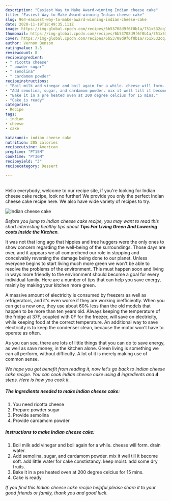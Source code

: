 ```yaml
---
description: "Easiest Way to Make Award-winning Indian cheese cake"
title: "Easiest Way to Make Award-winning Indian cheese cake"
slug: 964-easiest-way-to-make-award-winning-indian-cheese-cake
date: 2020-11-19T18:49:35.111Z
image: https://img-global.cpcdn.com/recipes/6b53708d9f6f0b1a/751x532cq70/indian-cheese-cake-recipe-main-photo.jpg
thumbnail: https://img-global.cpcdn.com/recipes/6b53708d9f6f0b1a/751x532cq70/indian-cheese-cake-recipe-main-photo.jpg
cover: https://img-global.cpcdn.com/recipes/6b53708d9f6f0b1a/751x532cq70/indian-cheese-cake-recipe-main-photo.jpg
author: Vernon Benson
ratingvalue: 3.5
reviewcount: 8
recipeingredient:
- " ricotta cheese"
- " powder sugar"
- " semolina"
- " cardamom powder"
recipeinstructions:
- "Boil milk add vinegar and boil again for a while. cheese will form. drain water."
- "Add semolina, sugar, and cardamom powder. mix it well till it become soft. add little water for cake constistancy. keep moist. add some dry fruits."
- "Bake it in a pre heated oven at 200 degree celcius for 15 mins."
- "Cake is ready"
categories:
- Recipe
tags:
- indian
- cheese
- cake

katakunci: indian cheese cake 
nutrition: 205 calories
recipecuisine: American
preptime: "PT15M"
cooktime: "PT36M"
recipeyield: "3"
recipecategory: Dessert

---
```

<br>
Hello everybody, welcome to our recipe site, if you're looking for Indian cheese cake recipe, look no further! We provide you only the perfect Indian cheese cake recipe here. We also have wide variety of recipes to try.
<br>


![Indian cheese cake](https://img-global.cpcdn.com/recipes/6b53708d9f6f0b1a/751x532cq70/indian-cheese-cake-recipe-main-photo.jpg)

<i>Before you jump to Indian cheese cake recipe, you may want to read this short interesting healthy tips about 
<strong>Tips For Living Green And Lowering costs Inside the Kitchen</strong>.</i>
</br>

It was not that long ago that hippies and tree huggers were the only ones to show concern regarding the well-being of the surroundings. Those days are over, and it appears we all comprehend our role in stopping and conceivably reversing the damage being done to our planet. Unless everyone begins to start living much more green we won't be able to resolve the problems of the environment. This must happen soon and living in ways more friendly to the environment should become a goal for every individual family. Here are a number of tips that can help you save energy, mainly by making your kitchen more green.

A massive amount of electricity is consumed by freezers as well as refrigerators, and it's even worse if they are working inefficiently. When you can get a new one, they use about 60% less than the old models that happen to be more than ten years old. Always keeping the temperature of the fridge at 37F, coupled with 0F for the freezer, will save on electricity, while keeping food at the correct temperature. An additional way to save electricity is to keep the condenser clean, because the motor won't have to operate as often.

As you can see, there are lots of little things that you can do to save energy, as well as save money, in the kitchen alone. Green living is something we can all perform, without difficulty. A lot of it is merely making use of common sense.


<i>We hope you got benefit from reading it, now let's go back to indian cheese cake recipe. You can cook indian cheese cake using <strong>4</strong> ingredients and <strong>4</strong> steps. Here is how you cook it.
</i>

##### The ingredients needed to make Indian cheese cake:

1. You need  ricotta cheese
1. Prepare  powder sugar
1. Provide  semolina
1. Provide  cardamom powder


##### Instructions to make Indian cheese cake:

1. Boil milk add vinegar and boil again for a while. cheese will form. drain water.
1. Add semolina, sugar, and cardamom powder. mix it well till it become soft. add little water for cake constistancy. keep moist. add some dry fruits.
1. Bake it in a pre heated oven at 200 degree celcius for 15 mins.
1. Cake is ready


<i>If you find this Indian cheese cake recipe helpful please share it to your good friends or family, thank you and good luck.</i>
